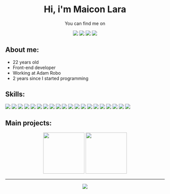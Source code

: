 <h1 align="center">Hi, i'm Maicon Lara</h1>
<p align="center">You can find me on</p>
<p align="center"><a href = "mailto:maiconlaracontato@gmail.com"><img src="https://img.shields.io/badge/Email-000000?style=for-the-badge&logo=gmail&logoColor=F2F2F2" target="_blank"></a></a>
<a href="https://linkedin.com/in/maiconlara"><img src="https://img.shields.io/badge/linkedin-000000?style=for-the-badge&logoColor=F2F2F2&logo=linkedin"/></a>
<a href="https://maicon.vercel.app"><img src="https://img.shields.io/badge/website-000000?logo=esri&style=for-the-badge&logoColor=F2F2F2"/></a>
<img src="https://img.shields.io/badge/devmaico-000000?logo=discord&style=for-the-badge&logoColor=F2F2F2"/></p>

## **About me:**

* 22 years old
* Front-end developer
* Working at Adam Robo
* 2 years since I started programming

## **Skills:**

<p align="left">
<img src="https://img.shields.io/badge/react-000000?logo=react&style=for-the-badge&logoColor=61DAFB"/>
<img src="https://img.shields.io/badge/react%20native-000000?logo=react&style=for-the-badge&logoColor=61DAFB"/>
<img src="https://img.shields.io/badge/typescript-000000?logo=typescript&style=for-the-badge&logoColor=087ece"/>
<img src="https://img.shields.io/badge/javascript-000000?logo=javascript&style=for-the-badge&logoColor=23F7DF1E"/>
<img src="https://img.shields.io/badge/next.js-000000?logo=Next.js&style=for-the-badge&logoColor=F2F2F2"/>
<img src="https://img.shields.io/badge/vercel-000000?logo=vercel&style=for-the-badge&logoColor=F2F2F2"/>
<img src="https://img.shields.io/badge/node.js-000000?logo=node.js&style=for-the-badge&logoColor=6da55f"/>
<img src="https://img.shields.io/badge/github-000000?logo=github&style=for-the-badge&logoColor=F2F2F2"/>
<img src="https://img.shields.io/badge/html5-000000?logo=html5&style=for-the-badge&logoColor=dd4b25"/>
<img src="https://img.shields.io/badge/css3-000000?logo=css3&style=for-the-badge&logoColor=2862e9"/>
<img src="https://img.shields.io/badge/tailwindcss-000000?logo=tailwindcss&style=for-the-badge&logoColor=16b7c6"/>
<img src="https://img.shields.io/badge/nextui-000000?logo=nextui&style=for-the-badge&logoColor=white"/>
<img src="https://img.shields.io/badge/shadcn/ui-000000?logo=shadcn/ui&style=for-the-badge&logoColor=white"/>
<img src="https://img.shields.io/badge/chakra-000000?logo=chakraui&style=for-the-badge&logoColor=58c9c8"/>
<img src="https://img.shields.io/badge/expo-000000?logo=expo&style=for-the-badge&logoColor=1777b8"/>
<img src="https://img.shields.io/badge/visual%20studio%20code-000000?logo=visual%20studio%20code&style=for-the-badge&logoColor=40abf2"/>
<img src="https://img.shields.io/badge/git-000000?logo=git&style=for-the-badge&logoColor=e84d31"/>
<img src="https://img.shields.io/badge/express.js-000000?logo=express&style=for-the-badge&logoColor=F2F2F2"/>
<img src="https://img.shields.io/badge/npm-000000?logo=npm&style=for-the-badge&logoColor=F2F2F2"/>
<img src="https://img.shields.io/badge/mysql-000000?logo=mysql&style=for-the-badge&logoColor=00618a"/>
</p>

## **Main projects:**

<p align="center">
<a href="https://github.com/maiconlara/yugioh-password"><img src="https://github-readme-stats.vercel.app/api/pin/?username=maiconlara&repo=yugioh-password&title_color=2e7ced&text_color=F2F2F2&bg_color=000000&border_color=121111&icon_color=F2F2F2&border_radius=20" height="130"/></a>
<a href="https://github.com/maiconlara/pokedexV2"><img src="https://github-readme-stats.vercel.app/api/pin/?username=maiconlara&repo=pokedexV2&title_color=2e7ced&text_color=F2F2F2&bg_color=000000&border_color=121111&icon_color=F2F2F2&border_radius=20" height="130"/></a>

</p>

<hr>

<p align="center">
<img src="https://github-readme-stats.vercel.app/api/top-langs/?username=maiconlara&hide=css&layout=compact&theme=vision-friendly-dark"/>

</p>